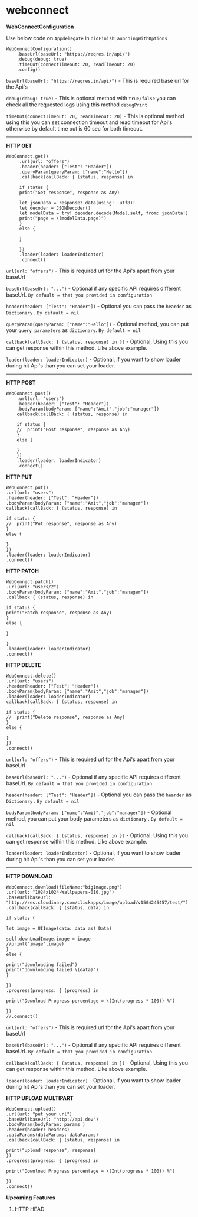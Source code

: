 # webconnect
**WebConnectConfiguration**

Use below code on `Appdelegate` in `didFinishLaunchingWithOptions`

```
WebConnectConfiguration()
    .baseUrl(baseUrl: "https://reqres.in/api/")
    .debug(debug: true)
    .timeOut(connectTimeout: 20, readTimeout: 20)
    .config()
```

`baseUrl(baseUrl: "https://reqres.in/api/")` - This is required base url for the Api's

`debug(debug: true)` - This is optional method with `true/false`  you can check all the requested logs using this method `debugPrint`

`timeOut(connectTimeout: 20, readTimeout: 20)` - This is optional method using this you can set  connection timeout and read timeout for Api's otherwise by default time out is 60 sec for both timeout.

-----

**HTTP GET**

```
WebConnect.get()
     .url(url: "offers")
     .header(header: ["Test": "Header"])
     .queryParam(queryParam: ["name":"Hello"])
     .callback(callBack: { (status, response) in
     
     if status {
     print("Get response", response as Any)
     
     let jsonData = response?.data(using: .utf8)!
     let decoder = JSONDecoder()
     let modelData = try! decoder.decode(Model.self, from: jsonData!)
     print("page = \(modelData.page)")
     }
     else {
     
     }
     
     })
     .loader(loader: loaderIndicator)
     .connect()
```

`url(url: "offers")` - This is required url for the Api's apart from your baseUrl

`baseUrl(baseUrl: "...")` - Optional if any specific API requires different baseUrl. `By default = that you provided in configuration`

`header(header: ["Test": "Header"])` - Optional  you can pass the `hearder` as `Dictionary` . `By default = nil`

`queryParam(queryParam: ["name":"Hello"])` - Optional method, you can put your `query parameters` as `dictionary`. `By default = nil`

`callback(callBack: { (status, response) in })` - Optional, Using this you can get response within this method. Like above example.

`loader(loader: loaderIndicator)` - Optional, if you want to show loader during hit Api's than you can set your loader.

-----

**HTTP POST**
```
WebConnect.post()
    .url(url: "users")
    .header(header: ["Test": "Header"])
    .bodyParam(bodyParam: ["name":"Amit","job":"manager"])
    callback(callBack: { (status, response) in
    
    if status {
    //  print("Post response", response as Any)
    }
    else {
    
    }
    })
    .loader(loader: loaderIndicator)
    .connect()
```
 **HTTP PUT**
```
WebConnect.put()
.url(url: "users")
.header(header: ["Test": "Header"])
.bodyParam(bodyParam: ["name":"Amit","job":"manager"])
callback(callBack: { (status, response) in

if status {
//  print("Put response", response as Any)
}
else {

}
})
.loader(loader: loaderIndicator)
.connect()
```
**HTTP PATCH**
```
WebConnect.patch()
.url(url: "users/2")
.bodyParam(bodyParam: ["name":"Amit","job":"manager"])
.callback { (status, response) in

if status {
print("Patch response", response as Any)
}
else {

}

}
.loader(loader: loaderIndicator)
.connect()

```

**HTTP DELETE**
```
WebConnect.delete()
.url(url: "users")
.header(header: ["Test": "Header"])
.bodyParam(bodyParam: ["name":"Amit","job":"manager"])
.loader(loader: loaderIndicator)
callback(callBack: { (status, response) in

if status {
//  print("Delete response", response as Any)
}
else {

}
})
.connect()
```

`url(url: "offers")` - This is required url for the Api's apart from your baseUrl

`baseUrl(baseUrl: "...")` - Optional if any specific API requires different baseUrl. `By default = that you provided in configuration`

`header(header: ["Test": "Header"])` - Optional  you can pass the `hearder` as `Dictionary` . `By default = nil`

`bodyParam(bodyParam: ["name":"Amit","job":"manager"])` - Optional method, you can put your body parameters as `dictionary` . `By default = nil`

`callback(callBack: { (status, response) in })` - Optional, Using this you can get response within this method. Like above example.

`loader(loader: loaderIndicator)` - Optional, if you want to show loader during hit Api's than you can set your loader.

----

**HTTP DOWNLOAD**

```
WebConnect.download(fileName:"bigImage.png")
.url(url: "1024x1024-Wallpapers-010.jpg")
.baseUrl(baseUrl: "http://res.cloudinary.com/clickapps/image/upload/v1504245457/test/")
.callback(callBack: { (status, data) in

if status {

let image = UIImage(data: data as! Data)

self.downLoadImage.image = image
//print("image",image)
}
else {

print("downloading failed")
print("downloading failed \(data)")
}

})
.progress(progress: { (progress) in

print("Download Progress percentage = \(Int(progress * 100)) %")

})
//.connect()
```
`url(url: "offers")` - This is required url for the Api's apart from your baseUrl

`baseUrl(baseUrl: "...")` - Optional if any specific API requires different baseUrl. `By default = that you provided in configuration`

`callback(callBack: { (status, response) in })` - Optional, Using this you can get response within this method. Like above example.

`loader(loader: loaderIndicator)` - Optional, if you want to show loader during hit Api's than you can set your loader.

**HTTP UPLOAD MULTIPART**

```
WebConnect.upload()
.url(url: "put your url")
.baseUrl(baseUrl: "http://api.dev")
.bodyParam(bodyParam: params )
.header(header: headers)
.dataParams(dataParams: dataParams)
.callback(callBack: { (status, response) in

print("upload response", response)
})
.progress(progress: { (progress) in

print("Download Progress percentage = \(Int(progress * 100)) %")

})
.connect()
```

**Upcoming Features**
1. HTTP HEAD

